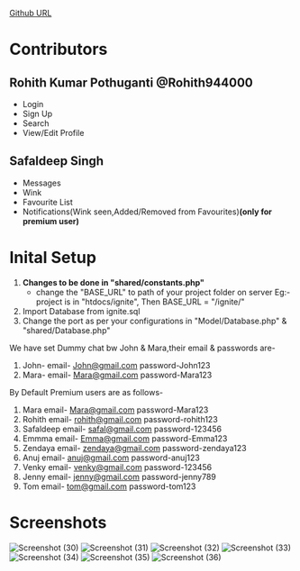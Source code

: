 [Github URL](https://github.com/SafaldeepSingh/DatingSite)
# Contributors
## Rohith Kumar Pothuganti @Rohith944000
 - Login
 - Sign Up
 - Search
 - View/Edit Profile
## Safaldeep Singh
 - Messages
 - Wink
 - Favourite List
 - Notifications(Wink seen,Added/Removed from Favourites)**(only for premium user)**

# Inital Setup 
1. **Changes to be done in "shared/constants.php"** 
   - change the "BASE_URL" to path of your project folder on server
       Eg:- project is in "htdocs/ignite", Then BASE_URL = "/ignite/"
2. Import Database from ignite.sql
3. Change the port as per your configurations in "Model/Database.php" & "shared/Database.php"

We have set Dummy chat bw John & Mara,their email & passwords are-
1. John-	email- John@gmail.com	password-John123
2. Mara-	email- Mara@gmail.com	password-Mara123

By Default Premium users are as follows-
1. Mara		email- Mara@gmail.com		password-Mara123
2. Rohith		email- rohith@gmail.com	password-rohith123		
3. Safaldeep	email- safal@gmail.com	password-123456
4. Emmma		email- Emma@gmail.com		password-Emma123
5. Zendaya		email- zendaya@gmail.com	password-zendaya123	
6. Anuj 		email- anuj@gmail.com		password-anuj123
7. Venky 		email- venky@gmail.com	password-123456
8. Jenny		email- jenny@gmail.com	password-jenny789
9. Tom 		email- tom@gmail.com		password-tom123

# Screenshots

![Screenshot (30)](https://user-images.githubusercontent.com/89362925/144662239-de5060e2-dd46-4338-8650-8dda5fb9e916.png)
![Screenshot (31)](https://user-images.githubusercontent.com/89362925/144662241-8d7bac31-7fb0-42a9-8a25-8fb917e76960.png)
![Screenshot (32)](https://user-images.githubusercontent.com/89362925/144662243-4ab3bfb1-f987-46bc-97b2-273b972f6bcc.png)
![Screenshot (33)](https://user-images.githubusercontent.com/89362925/144662245-71bcd4e3-2459-4602-831b-af7b6758f8e5.png)
![Screenshot (34)](https://user-images.githubusercontent.com/89362925/144662247-4d266d34-0a5e-4d6d-b1b9-9ebd19270b43.png)
![Screenshot (35)](https://user-images.githubusercontent.com/89362925/144662249-de9b4abe-0c3c-4546-a316-12243134c8e8.png)
![Screenshot (36)](https://user-images.githubusercontent.com/89362925/144662250-5aedb04a-a862-48cf-b8d8-74756592e89f.png)

 
